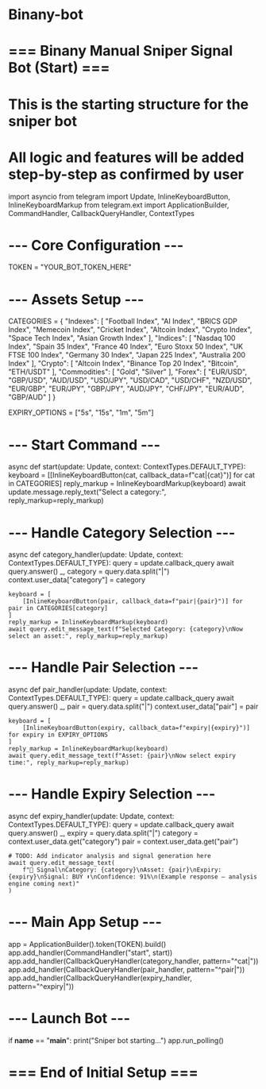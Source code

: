 # Binany-bot
# === Binany Manual Sniper Signal Bot (Start) ===
# This is the starting structure for the sniper bot
# All logic and features will be added step-by-step as confirmed by user

import asyncio
from telegram import Update, InlineKeyboardButton, InlineKeyboardMarkup
from telegram.ext import ApplicationBuilder, CommandHandler, CallbackQueryHandler, ContextTypes

# --- Core Configuration ---
TOKEN = "YOUR_BOT_TOKEN_HERE"

# --- Assets Setup ---
CATEGORIES = {
    "Indexes": [
        "Football Index", "AI Index", "BRICS GDP Index", "Memecoin Index", "Cricket Index",
        "Altcoin Index", "Crypto Index", "Space Tech Index", "Asian Growth Index"
    ],
    "Indices": [
        "Nasdaq 100 Index", "Spain 35 Index", "France 40 Index", "Euro Stoxx 50 Index",
        "UK FTSE 100 Index", "Germany 30 Index", "Japan 225 Index", "Australia 200 Index"
    ],
    "Crypto": [
        "Altcoin Index", "Binance Top 20 Index", "Bitcoin", "ETH/USDT"
    ],
    "Commodities": [
        "Gold", "Silver"
    ],
    "Forex": [
        "EUR/USD", "GBP/USD", "AUD/USD", "USD/JPY", "USD/CAD", "USD/CHF", "NZD/USD",
        "EUR/GBP", "EUR/JPY", "GBP/JPY", "AUD/JPY", "CHF/JPY", "EUR/AUD", "GBP/AUD"
    ]
}

EXPIRY_OPTIONS = ["5s", "15s", "1m", "5m"]

# --- Start Command ---
async def start(update: Update, context: ContextTypes.DEFAULT_TYPE):
    keyboard = [[InlineKeyboardButton(cat, callback_data=f"cat|{cat}")] for cat in CATEGORIES]
    reply_markup = InlineKeyboardMarkup(keyboard)
    await update.message.reply_text("Select a category:", reply_markup=reply_markup)

# --- Handle Category Selection ---
async def category_handler(update: Update, context: ContextTypes.DEFAULT_TYPE):
    query = update.callback_query
    await query.answer()
    _, category = query.data.split("|")
    context.user_data["category"] = category

    keyboard = [
        [InlineKeyboardButton(pair, callback_data=f"pair|{pair}")] for pair in CATEGORIES[category]
    ]
    reply_markup = InlineKeyboardMarkup(keyboard)
    await query.edit_message_text(f"Selected Category: {category}\nNow select an asset:", reply_markup=reply_markup)

# --- Handle Pair Selection ---
async def pair_handler(update: Update, context: ContextTypes.DEFAULT_TYPE):
    query = update.callback_query
    await query.answer()
    _, pair = query.data.split("|")
    context.user_data["pair"] = pair

    keyboard = [
        [InlineKeyboardButton(expiry, callback_data=f"expiry|{expiry}")] for expiry in EXPIRY_OPTIONS
    ]
    reply_markup = InlineKeyboardMarkup(keyboard)
    await query.edit_message_text(f"Asset: {pair}\nNow select expiry time:", reply_markup=reply_markup)

# --- Handle Expiry Selection ---
async def expiry_handler(update: Update, context: ContextTypes.DEFAULT_TYPE):
    query = update.callback_query
    await query.answer()
    _, expiry = query.data.split("|")
    category = context.user_data.get("category")
    pair = context.user_data.get("pair")

    # TODO: Add indicator analysis and signal generation here
    await query.edit_message_text(
        f"🔔 Signal\nCategory: {category}\nAsset: {pair}\nExpiry: {expiry}\nSignal: BUY ⬆️\nConfidence: 91%\n(Example response — analysis engine coming next)"
    )

# --- Main App Setup ---
app = ApplicationBuilder().token(TOKEN).build()
app.add_handler(CommandHandler("start", start))
app.add_handler(CallbackQueryHandler(category_handler, pattern="^cat|"))
app.add_handler(CallbackQueryHandler(pair_handler, pattern="^pair|"))
app.add_handler(CallbackQueryHandler(expiry_handler, pattern="^expiry|"))

# --- Launch Bot ---
if __name__ == "__main__":
    print("Sniper bot starting...")
    app.run_polling()
# === End of Initial Setup ===
